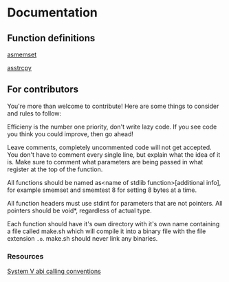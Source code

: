 # Documentation

## Function definitions

[asmemset](asmemset/README.md)

[asstrcpy](asstrcpy/README.md)

## For contributors

You're more than welcome to contribute! Here are some things to consider and rules to follow:

Efficieny is the number one priority, don't write lazy code. If you see code you think you could improve, then go ahead!

Leave comments, completely uncommented code will not get accepted. You don't have to comment every single line, but explain what the idea of it is. Make sure to comment what parameters are being passed in what register at the top of the function.

All functions should be named as\<name of stdlib function\>\[additional info\], for example smemset and smemtest 8 for setting 8 bytes at a time.

All function headers must use stdint for parameters that are not pointers. All pointers should be void\*, regardless of actual type.

Each function should have it's own directory with it's own name containing a file called make.sh which will compile it into a binary file with the file extension `.o`. make.sh should never link any binaries.

### Resources

[System V abi calling conventions](https://wiki.osdev.org/Calling_Conventions)
